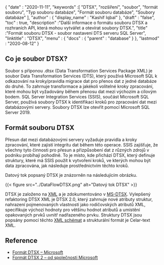 {
  "date" : "2020-11-11",
  "keywords" :[ "DTSX", "rozšíření", "soubor", "formát souboru", "Typ souboru databáze", "Formát souboru databáze", "Soubory databáze" ],
  "author" : {
    "display_name" : "Kashif Iqbal"
},
  "draft" : "false",
  "toc" : true,
  "description" :"Další informace o formátu souboru DTSX a rozhraních API, která mohou vytvářet a otevírat soubory DTSX.",
  "title" :"Formát souboru DTSX - soubor nastavení DTS serveru SQL Server",
  "linktitle" : "DTSX",
  "menu" : {
    "docs" : {
      "parent" : "database"
}
},
  "lastmod" : "2020-08-12"
}

## Co je soubor DTSX?

Soubor s příponou .dtsx (Data Transformation Services Package XML) je soubor Data Transformation Services (DTS), který používá Microsoft SQL k odkazování na kroky/pravidla migrace dat pro přenos dat z jedné databáze do druhé. To zahrnuje transformace a jakékoli volitelné kroky zpracování, které mohou být vyžadovány během přenosu dat mezi výchozím a cílovým bodem. SQL Server Integration Services (SSIS), součást Microsoft SQL Server, používá soubory DTSX k identifikaci kroků pro zpracování dat mezi databázovými servery. Soubory DTSX lze otevřít pomocí Microsoft SQL Server 2019.

## Formát souboru DTSX

Přesun dat mezi databázovými servery vyžaduje pravidla a kroky zpracování, které zajistí integritu dat během této operace. SSIS zajišťuje, že všechny tyto činnosti pro přesun a přizpůsobení dat z různých zdrojů v podniku probíhají pohodlně. To je místo, kde přichází DTSX, který definuje struktury, které má SSIS použít k vytvoření kroků, ve kterých mohou být data zpracována, jak následuje prostřednictvím těchto kroků.

Datový tok popsaný DTSX je znázorněn na následujícím obrázku.

{{< figure src="../DataFlowDTSX.png" alt="Datový tok DTSX" >}}

DTSX je založeno na [XML](/cs/web/xml/) a je zdokumentováno v [MS-DTSX](https://learn.microsoft.com/en-us/openspecs/sql_data_portability/ms-dtsx/235600e9-0c13-4b5b-a388-aa3c65aec1dd). Vylepšený refaktoring DTSX XML je DTSX 2.0, který zahrnuje nové atributy struktur, nahrazení pojmenovaných vlastností jako rodičovských atributů XML, specifikuje výchozí hodnoty pro většinu hodnot atributů a umístění opakovaných prvků uvnitř nadřazeného prvku. Struktury DTSX jsou popsány pomocí těchto [XML schémat](https://learn.microsoft.com/en-us/openspecs/sql_data_portability/ms-dtsx/e5095968-26ea-4824-a717-153ccee642dc) a strukturální formát je Celar-text XML.

## Reference

* [Formát DTSX – Microsoft](https://learn.microsoft.com/en-us/openspecs/sql_data_portability/ms-dtsx/235600e9-0c13-4b5b-a388-aa3c65aec1dd)
* [Formát DTSX 2 – od společnosti Microsoft](https://learn.microsoft.com/en-us/openspecs/sql_data_portability/ms-dtsx2/fb216aa4-62ab-41c8-a6d5-5b1002739d21)

